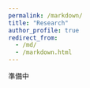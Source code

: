 ```yaml
---
permalink: /markdown/
title: "Research"
author_profile: true
redirect_from: 
  - /md/
  - /markdown.html
---
```


準備中
